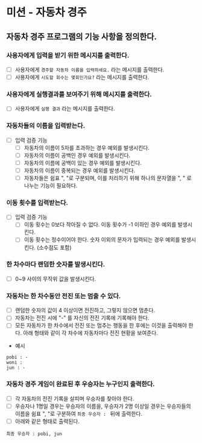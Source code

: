 # 미션 - 자동차 경주

## 자동차 경주 프로그램의 기능 사항을 정의한다.

### 사용자에게 입력을 받기 위한 메시지를 출력한다.

-[ ] 사용자에게 `경주할 자동차 이름을 입력하세요.` 라는 메시지를 출력한다.
-[ ] 사용자에게 `시도할 회수는 몇회인가요?` 라는 메시지를 출력한다.

### 사용자에게 실행결과를 보여주기 위해 메시지를 출력한다.

- [ ] 사용자에게 `실행 결과` 라는 메시지를 출력한다.

### 자동차들의 이름을 입력받는다.

- [ ] 입력 검증 기능
  -[ ] 자동차의 이름이 5자를 초과하는 경우 예외를 발생시킨다.
  -[ ] 자동차의 이름이 공백인 경우 예외를 발생시킨다.
  -[ ] 자동차의 이름에 공백이 있는 경우 예외를 발생시킨다.
  -[ ] 자동차의 이름이 중복되는 경우 예외를 발생시킨다.
  -[ ] 자동차들은 쉼표 ", "로 구분되며, 이를 처리하기 위해 하나의 문자열을 ", " 로 나누는 기능이 필요하다.

### 이동 횟수를 입력받는다.

-[ ] 입력 검증 기능
  -[ ] 이동 횟수는 0보다 작아질 수 없다. 이동 횟수가 -1 이하인 경우 예외를 발생시킨다.
  -[ ] 이동 횟수는 정수이어야 한다. 숫자 이외의 문자가 입력되는 경우 예외를 발생시킨다. (소수점도 포함)

### 한 차수마다 랜덤한 숫자를 발생시킨다.

-[ ] 0~9 사이의 무작위 값을 발생시킨다.

### 자동차는 한 차수동안 전진 또는 멈출 수 있다.

-[ ] 랜덤한 숫자의 값이 4 이상이면 전진하고, 그렇지 않으면 멈춘다.
-[ ] 자동차는 전진 시에 "-" 를 자신의 전진 기록에 기록해야 한다.
-[ ] 모든 자동차가 한 차수에서 전진 또는 멈추는 행동을 한 후에는 이것을 출력해야 한다. 아래 형태와 같이 각 차수에 자동차마다 전진 현황을 보여준다.
- 예시
```agsl
pobi : -
woni : 
jun : -
```

### 자동차 경주 게임이 완료된 후 우승자는 누구인지 출력한다.

-[ ] 각 자동차의 전진 기록을 살피며 우승자를 찾아야 한다.
-[ ] 우승자나 1명일 경우는 우승자의 이름을, 우승자가 2명 이상일 경우는 우승자들의 이름을 쉼표 ", "로 구분하여 `최종 우승자 : ` 뒤에 출력한다.
-[ ] 아래와 같은 형태로 출력된다.
```agsl
최종 우승자 : pobi, jun
```

